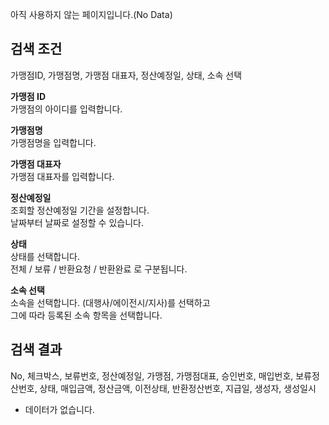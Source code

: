 아직 사용하지 않는 페이지입니다.(No Data)

## 검색 조건
가맹점ID, 가맹점명, 가맹점 대표자, 정산예정일, 상태, 소속 선택

**가맹점 ID**
<br>가맹점의 아이디를 입력합니다.

**가맹점명**
<br>가맹점명을 입력합니다.

**가맹점 대표자**
<br>가맹점 대표자를 입력합니다.

**정산예정일**
<br>조회할 정산예정일 기간을 설정합니다.
<br>날짜부터 날짜로 설정할 수 있습니다.

**상태**
<br>상태를 선택합니다.
<br>전체 / 보류 / 반환요청 / 반환완료 로 구분됩니다.

**소속 선택**
<br>소속을 선택합니다. (대행사/에이전시/지사)를 선택하고
<br>그에 따라 등록된 소속 항목을 선택합니다.



## 검색 결과
No, 체크박스, 보류번호, 정산예정일, 가맹점, 가맹점대표, 승인번호, 매입번호, 보류정산번호, 상태, 매입금액, 정산금액, 이전상태, 반환정산번호, 지급일, 생성자, 생성일시

- 데이터가 없습니다.




